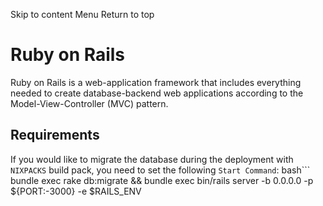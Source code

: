 Skip to content
Menu
Return to top
# Ruby on Rails ​
Ruby on Rails is a web-application framework that includes everything needed to create database-backend web applications according to the Model-View-Controller (MVC) pattern.
## Requirements ​
If you would like to migrate the database during the deployment with `NIXPACKS` build pack, you need to set the following `Start Command`:
bash```
bundle exec rake db:migrate && bundle exec bin/rails server -b 0.0.0.0 -p ${PORT:-3000} -e $RAILS_ENV
```

